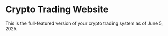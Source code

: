 # Crypto Trading Website
This is the full-featured version of your crypto trading system as of June 5, 2025.